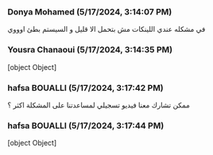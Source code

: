 ### Donya Mohamed (5/17/2024, 3:14:07 PM)

في مشكله عندي اللينكات مش بتحمل الا قليل و السيستم بطئ اوووي

### Yousra Chanaoui (5/17/2024, 3:14:35 PM)

[object Object]

### hafsa BOUALLI (5/17/2024, 3:17:42 PM)

ممكن تشارك معنا فيديو تسجيلي لمساعدتنا على المشكلة اكثر ؟

### hafsa BOUALLI (5/17/2024, 3:17:44 PM)

[object Object]
